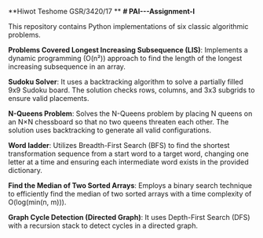 
**Hiwot Teshome GSR/3420/17
**
**# PAI---Assignment-I**

This repository contains Python implementations of six classic algorithmic problems. 

**Problems Covered
Longest Increasing Subsequence (LIS)**: Implements a dynamic programming (O(n²)) approach to find the length of the longest increasing subsequence in an array.
      
**Sudoku Solver**: It uses a backtracking algorithm to solve a partially filled 9x9 Sudoku board. The solution checks rows, columns, and 3x3 subgrids to ensure valid placements.
      
**N-Queens Problem**: Solves the N-Queens problem by placing N queens on an N×N chessboard so that no two queens threaten each other. The solution uses backtracking to generate all valid configurations.
      
**Word ladder**: Utilizes Breadth-First Search (BFS) to find the shortest transformation sequence from a start word to a target word, changing one letter at a time and ensuring each intermediate word exists in the provided dictionary.
      
**Find the Median of Two Sorted Arrays**:  Employs a binary search technique to efficiently find the median of two sorted arrays with a time complexity of O(log(min(n, m))).
      
**Graph Cycle Detection (Directed Graph)**:  It uses Depth-First Search (DFS) with a recursion stack to detect cycles in a directed graph.
